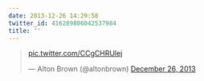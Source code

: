 ```yaml
---
date: 2013-12-26 14:29:58
twitter_id: 416289806042537984
title: ''
---
```


<blockquote class="twitter-tweet"><p lang="und" dir="ltr"><a href="http://t.co/CCgCHRUlej">pic.twitter.com/CCgCHRUlej</a></p>&mdash; Alton Brown (@altonbrown) <a href="https://twitter.com/altonbrown/status/416050566440042496?ref_src=twsrc%5Etfw">December 26, 2013</a></blockquote>
<script async src="https://platform.twitter.com/widgets.js" charset="utf-8"></script>
